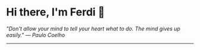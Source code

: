 <h1>Hi there, I'm Ferdi 👋</h1>

<p><em>
  "Don't allow your mind to tell your heart what to do. The mind gives up easily." — Paulo Coelho
</em></p>

---
